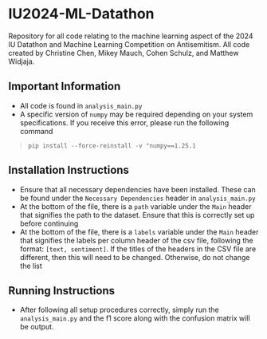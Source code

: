 # IU2024-ML-Datathon
Repository for all code relating to the machine learning aspect of the 2024 IU Datathon and Machine Learning Competition on Antisemitism. All code created by Christine Chen, Mikey Mauch, Cohen Schulz, and Matthew Widjaja.

## Important Information
- All code is found in `analysis_main.py`
- A specific version of `numpy` may be required depending on your system specifications. If you receive this error, please run the following command
 > `pip install --force-reinstall -v "numpy==1.25.1`

## Installation Instructions
- Ensure that all necessary dependencies have been installed. These can be found under the `Necessary Dependencies` header in `analysis_main.py`
- At the bottom of the file, there is a `path` variable under the `Main` header that signifies the path to the dataset. Ensure that this is correctly set up before continuing
- At the bottom of the file, there is a `labels` variable under the `Main` header that signifies the labels per column header of the csv file, following the format: `[text, sentiment]`. If the titles of the headers in the CSV file are different, then this will need to be changed. Otherwise, do not change the list

## Running Instructions
- After following all setup procedures correctly, simply run the `analysis_main.py` and the f1 score along with the confusion matrix will be output.
